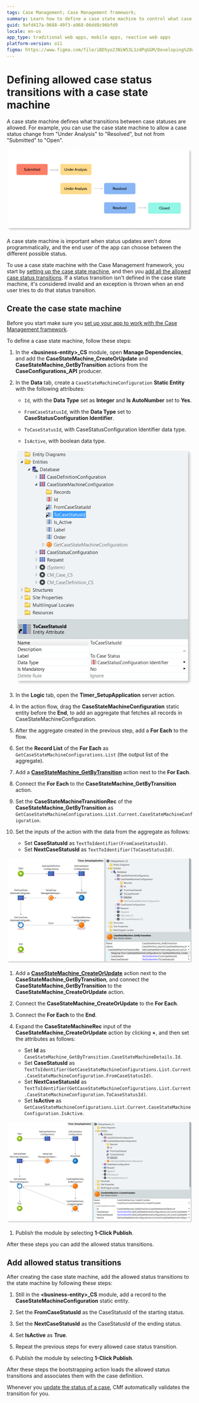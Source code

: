 ```yaml
---
tags: Case Management; Case Management framework;
summary: Learn how to define a case state machine to control what case status transitions are allowed in your case.
guid: 9afd417a-9688-49f3-a968-06dd8c96bfd9
locale: en-us
app_type: traditional web apps, mobile apps, reactive web apps
platform-version: o11
figma: https://www.figma.com/file/iBD5yo23NiW53L1zdPqGGM/Developing%20an%20Application?node-id=4376:1853
---
```


# Defining allowed case status transitions with a case state machine

A case state machine defines what transitions between case statuses are allowed. For example, you can use the case state machine to allow a case status change from "Under Analysis" to "Resolved", but not from "Submitted" to "Open".

![transistions](images/cmf-allowed-transitions-diag.png?width=750)

A case state machine is important when status updates aren't done programmatically, and the end user of the app can choose between the different possible status.

To use a case state machine with the Case Management framework, you start by [setting up the case state machine](#create-the-case-state-machine), and then you [add all the  allowed case status transitions](#add-allowed-status-transitions).
If a status transition isn't defined in the case state machine, it's considered invalid and an exception is thrown when an end user tries to do that status transition.

## Create the case state machine

Before you start make sure you [set up your app to work with the Case Management framework](bootstrap-app.md).

To define a case state machine, follow these steps:

1. In the **&lt;business-entity&gt;_CS** module, open **Manage Dependencies**, and add the **CaseStateMachine_CreateOrUpdate** and **CaseStateMachine_GetByTransition** actions from the **CaseConfigurations_API** producer.

1. In the **Data** tab, create a `CaseStateMachineConfiguration` **Static Entity**  with the following attributes:

    * `Id`, with the **Data Type** set as **Integer** and **Is AutoNumber** set to **Yes**.

    * `FromCaseStatusId`, with the **Data Type** set to **CaseStatusConfiguration Identifier**.

    * `ToCaseStatusId`, with CaseStatusConfiguration Identifier data type.
    
    * `IsActive`, with boolean data type.

    ![CaseStateMachineConfiguration Static Entity](images/case-st-mac-csmcstatic-ss.png)

1. In the **Logic** tab, open the **Timer_SetupApplication** server action.

1. In the action flow, drag the **CaseStateMachineConfiguration** static entity before the **End**, to add an aggregate that fetches all records in CaseStateMachineConfiguration.

1. After the aggregate created in the previous step, add a **For Each** to the flow.

1. Set the **Record List** of the **For Each** as `GetCaseStateMachineConfigurations.List` (the output list of the aggregate).

1. Add a [**CaseStateMachine_GetByTransition**](ref/auto/CaseConfigurations_API.final.md#CaseStateMachine_GetByTransition) action next to the **For Each**.

1. Connect the **For Each** to the **CaseStateMachine_GetByTransition** action.

1. Set the **CaseStateMachineTransitionRec** of the **CaseStateMachine_GetByTransition** as `GetCaseStateMachineConfigurations.List.Current.CaseStateMachineConfiguration`.

1. Set the inputs of the action with the data from the aggregate as follows:

    * Set **CaseStatusId** as `TextToIdentifier(FromCaseStatusId)`.
    * Set **NextCaseStatusId** as `TextToIdentifier(ToCaseStatusId)`.

![CaseStateMachine_GetByTransition](images/case-st-mac-csmgetbytran-ss.png)

1. Add a [**CaseStateMachine_CreateOrUpdate**](ref/auto/CaseConfigurations_API.final.md#CaseStateMachine_CreateOrUpdate) action next to the **CaseStateMachine_GetByTransition**, and connect the **CaseStateMachine_GetByTransition** to the **CaseStateMachine_CreateOrUpdate** action.

1. Connect the **CaseStateMachine_CreateOrUpdate** to the **For Each**.

1. Connect the **For Each** to the **End**.

1. Expand the **CaseStateMachineRec** input of the **CaseStateMachine_CreateOrUpdate** action by clicking **+**, and then set the attributes as follows:

    * Set **Id** as `CaseStateMachine_GetByTransition.CaseStateMachineDetails.Id`.
    * Set **CaseStatusId** as `TextToIdentifier(GetCaseStateMachineConfigurations.List.Current.CaseStateMachineConfiguration.FromCaseStatusId)`.
    * Set **NextCaseStatusId** as `TextToIdentifier(GetCaseStateMachineConfigurations.List.Current.CaseStateMachineConfiguration.ToCaseStatusId)`.
    * Set **IsActive** as `GetCaseStateMachineConfigurations.List.Current.CaseStateMachineConfiguration.IsActive`.

![CaseStateMachine_CreateOrUpdate](images/case-st-mac-csmcreateorup-ss.png)

1. Publish the module by selecting **1-Click Publish**.

After these steps you can add the allowed status transitions.

## Add allowed status transitions

After creating the case state machine, add the allowed status transitions to the state machine by following these steps:

1. Still in the **&lt;business-entity&gt;_CS** module, add a record to the **CaseStateMachineConfiguration** static entity.

1. Set the **FromCaseStatusId** as the CaseStatusId of the starting status.

1. Set the **NextCaseStatusId** as the CaseStatusId of the ending status.

1. Set **IsActive** as **True**.

1. Repeat the previous steps for every allowed case status transition.

1. Publish the module by selecting **1-Click Publish**.

After these steps the bootstrapping action loads the allowed status transitions and associates them with the case definition.

Whenever you [update the status of a case](case-state.md#update-the-status-of-a-case), CMf automatically validates the transition for you.
